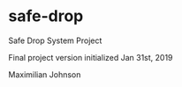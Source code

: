 # safe-drop
Safe Drop System Project

Final project version initialized Jan 31st, 2019

Maximilian Johnson
